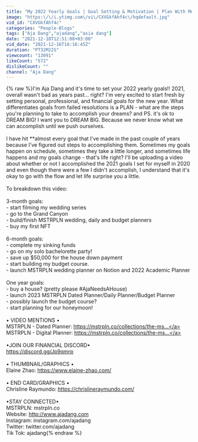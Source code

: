 ```yaml
---
title: "My 2022 Yearly Goals | Goal Setting & Motivation | Plan With Me | Aja Dang"
image: "https:\/\/i.ytimg.com\/vi\/CXVGkfAhf4c\/hqdefault.jpg"
vid_id: "CXVGkfAhf4c"
categories: "People-Blogs"
tags: ["Aja Dang","ajadang","asia dang"]
date: "2021-12-18T12:51:08+03:00"
vid_date: "2021-12-16T16:16:45Z"
duration: "PT32M22S"
viewcount: "13091"
likeCount: "572"
dislikeCount: ""
channel: "Aja Dang"
---
```

{% raw %}I'm Aja Dang and it's time to set your 2022 yearly goals!! 2021, overall wasn't bad as years past... right? I'm very excited to start fresh by setting personal, professional, and financial goals for the new year. What differentiates goals from failed resolutions is a PLAN - what are the steps you're planning to take to accomplish your dreams? and PS. it's ok to DREAM BIG! I want you to DREAM BIG. Because we never know what we can accomplish until we push ourselves.<br /><br />I have hit **almost every goal that I've made in the past couple of years because I've figured out steps to accomplishing them. Sometimes my goals happen on schedule, sometimes they take a little longer, and sometimes life happens and my goals change - that's life right? I'll be uploading a video about whether or not I accomplished the 2021 goals I set for myself in 2020 and even though there were a few I didn't accomplish, I understand that it's okay to go with the flow and let life surprise you a little. <br /><br />To breakdown this video:<br /><br />3-month goals:<br />- start filming my wedding series<br />- go to the Grand Canyon<br />- build/finish MSTRPLN wedding, daily and budget planners<br />- buy my first NFT<br /><br />6-month goals:<br />- complete my sinking funds<br />- go on my solo bachelorette party!<br />- save up $50,000 for the house down payment <br />- start building my budget course.<br />- launch MSTRPLN wedding planner on Notion and 2022 Academic Planner<br /><br />One year goals:<br />- buy a house? (pretty please #AjaNeedsAHouse)<br />- launch 2023 MSTRPLN Dated Planner/Daily Planner/Budget Planner<br />- possibly launch the budget course?<br />- start planning for our honeymoon! <br /><br />• VIDEO MENTIONS •<br />MSTRPLN -  Dated Planner: <a rel="nofollow" target="blank" href="https://mstrpln.co/collections/the-ms...">https://mstrpln.co/collections/the-ms...</a><br />MSTRPLN - Digital Planner: <a rel="nofollow" target="blank" href="https://mstrpln.co/collections/the-ms...">https://mstrpln.co/collections/the-ms...</a><br /><br />•JOIN OUR FINANCIAL DISCORD•<br /><a rel="nofollow" target="blank" href="https://discord.gg/Jp9qmrp">https://discord.gg/Jp9qmrp</a><br /><br />• THUMBNAIL/GRAPHICS •<br />Elaine Zhao: <a rel="nofollow" target="blank" href="https://www.elaine-zhao.com/">https://www.elaine-zhao.com/</a><br /><br />• END CARD/GRAPHICS •<br />Chrisline Raymundo: <a rel="nofollow" target="blank" href="https://chrislineraymundo.com/">https://chrislineraymundo.com/</a><br /><br />•STAY CONNECTED•<br />MSTRPLN: mstrpln.co<br />Website: <a rel="nofollow" target="blank" href="http://www.ajadang.com">http://www.ajadang.com</a><br />Instagram: instagram.com/ajadang<br />Twitter: twitter.com/ajadang<br />Tik Tok: ajadang{% endraw %}
